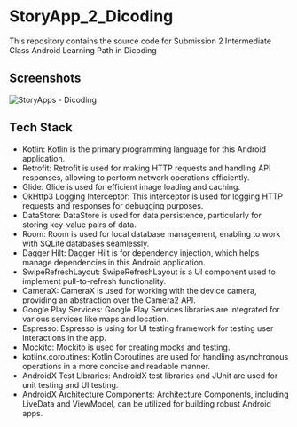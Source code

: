 # StoryApp_2_Dicoding
This repository contains the source code for Submission 2 Intermediate Class Android Learning Path in Dicoding

## Screenshots
![StoryApps  - Dicoding](https://github.com/tisnahadiana/StoryApp_2_Dicoding/assets/77492139/f35f3442-123a-4fdf-a6fa-5ab0650f7e47)


## Tech Stack

- Kotlin: Kotlin is the primary programming language for this Android application.
- Retrofit: Retrofit is used for making HTTP requests and handling API responses, allowing to perform network operations efficiently.
- Glide: Glide is used for efficient image loading and caching.
- OkHttp3 Logging Interceptor: This interceptor is used for logging HTTP requests and responses for debugging purposes.
- DataStore: DataStore is used for data persistence, particularly for storing key-value pairs of data.
- Room: Room is used for local database management, enabling to work with SQLite databases seamlessly.
- Dagger Hilt: Dagger Hilt is for dependency injection, which helps manage dependencies in this Android application.
- SwipeRefreshLayout: SwipeRefreshLayout is a UI component used to implement pull-to-refresh functionality.
- CameraX: CameraX is used for working with the device camera, providing an abstraction over the Camera2 API.
- Google Play Services: Google Play Services libraries are integrated for various services like maps and location.
- Espresso: Espresso is using for UI testing framework for testing user interactions in the app.
- Mockito: Mockito is used for creating mocks and testing.
- kotlinx.coroutines: Kotlin Coroutines are used for handling asynchronous operations in a more concise and readable manner.
- AndroidX Test Libraries: AndroidX test libraries and JUnit are used for unit testing and UI testing.
- AndroidX Architecture Components: Architecture Components, including LiveData and ViewModel, can be utilized for building robust Android apps.
